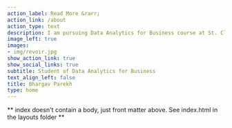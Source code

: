 ```yaml
---
action_label: Read More &rarr;
action_link: /about
action_type: text
description: I am pursuing Data Analytics for Business course at St. Clair College, Windsor, Canada. I completed my Bachelor of Engineering in the field of Information Technology from Gujarat Technological University, Ahmedabad - India.
image_left: true
images:
- img/revoir.jpg
show_action_link: true
show_social_links: true
subtitle: Student of Data Analytics for Business
text_align_left: false
title: Bhargav Parekh
type: home
---
```


** index doesn't contain a body, just front matter above.
See index.html in the layouts folder **
